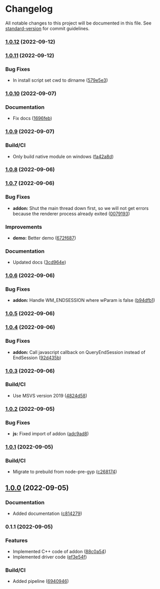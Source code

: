# Changelog

All notable changes to this project will be documented in this file. See [standard-version](https://github.com/conventional-changelog/standard-version) for commit guidelines.

### [1.0.12](https://github.com/paymoapp/electron-shutdown-handler/compare/v1.0.11...v1.0.12) (2022-09-12)

### [1.0.11](https://github.com/paymoapp/electron-shutdown-handler/compare/v1.0.10...v1.0.11) (2022-09-12)


### Bug Fixes

* In install script set cwd to dirname ([579e5e3](https://github.com/paymoapp/electron-shutdown-handler/commit/579e5e34a4bbec70c351e1ee027fa72c2f9ae28c))

### [1.0.10](https://github.com/paymoapp/electron-shutdown-handler/compare/v1.0.9...v1.0.10) (2022-09-07)


### Documentation

* Fix docs ([1696feb](https://github.com/paymoapp/electron-shutdown-handler/commit/1696feb8d3b93e6042261d8e509e302c9882efb4))

### [1.0.9](https://github.com/paymoapp/electron-shutdown-handler/compare/v1.0.8...v1.0.9) (2022-09-07)


### Build/CI

* Only build native module on windows ([fa42a8d](https://github.com/paymoapp/electron-shutdown-handler/commit/fa42a8d9522c148c8fe0687d0ba4a4c499ac067d))

### [1.0.8](https://github.com/paymoapp/electron-shutdown-handler/compare/v1.0.7...v1.0.8) (2022-09-06)

### [1.0.7](https://github.com/paymoapp/electron-shutdown-handler/compare/v1.0.6...v1.0.7) (2022-09-06)


### Bug Fixes

* **addon:** Shut the main thread down first, so we will not get errors because the renderer process already exited ([0079193](https://github.com/paymoapp/electron-shutdown-handler/commit/007919342d41837ed09f492d81f348be03f0234c))


### Improvements

* **demo:** Better demo ([672f687](https://github.com/paymoapp/electron-shutdown-handler/commit/672f6874f48dd3d938ab028feb0c6287267bac77))


### Documentation

* Updated docs ([3cd964e](https://github.com/paymoapp/electron-shutdown-handler/commit/3cd964ebe458b962e4d604c8659699318eb12b7e))

### [1.0.6](https://github.com/paymoapp/electron-shutdown-handler/compare/v1.0.5...v1.0.6) (2022-09-06)


### Bug Fixes

* **addon:** Handle WM_ENDSESSION where wParam is false ([b94dfb1](https://github.com/paymoapp/electron-shutdown-handler/commit/b94dfb1307b44f52201b7075fb3ebe969ea1b98b))

### [1.0.5](https://github.com/paymoapp/electron-shutdown-handler/compare/v1.0.4...v1.0.5) (2022-09-06)

### [1.0.4](https://github.com/paymoapp/electron-shutdown-handler/compare/v1.0.3...v1.0.4) (2022-09-06)


### Bug Fixes

* **addon:** Call javascript callback on QueryEndSession instead of EndSession ([92d435b](https://github.com/paymoapp/electron-shutdown-handler/commit/92d435b37b99b64f80bc29591c3eab9c44e0fe10))

### [1.0.3](https://github.com/paymoapp/electron-shutdown-handler/compare/v1.0.2...v1.0.3) (2022-09-06)


### Build/CI

* Use MSVS version 2019 ([4824d58](https://github.com/paymoapp/electron-shutdown-handler/commit/4824d58ac798491862698067c9c793c0b0180c71))

### [1.0.2](https://github.com/paymoapp/electron-shutdown-handler/compare/v1.0.1...v1.0.2) (2022-09-05)


### Bug Fixes

* **js:** Fixed import of addon ([adc9ad8](https://github.com/paymoapp/electron-shutdown-handler/commit/adc9ad8643e6ee9526dc558732c79bddbf58bdcf))

### [1.0.1](https://github.com/paymoapp/electron-shutdown-handler/compare/v1.0.0...v1.0.1) (2022-09-05)


### Build/CI

* Migrate to prebuild from node-pre-gyp ([c268174](https://github.com/paymoapp/electron-shutdown-handler/commit/c268174d20d3fd1db673d4144cc5556784683cbe))

## [1.0.0](https://github.com/paymoapp/electron-shutdown-handler/compare/v0.1.1...v1.0.0) (2022-09-05)


### Documentation

* Added documentation ([c814279](https://github.com/paymoapp/electron-shutdown-handler/commit/c814279841b863c9fc07f02796a451a1102b746b))

### 0.1.1 (2022-09-05)


### Features

* Implemented C++ code of addon ([88c0a54](https://github.com/paymoapp/electron-shutdown-handler/commit/88c0a54e7f896f9d3dd52f91994431a9c860f9e4))
* Implemented driver code ([ef3e54f](https://github.com/paymoapp/electron-shutdown-handler/commit/ef3e54f724e59927235eb890d942cdf3116b41b3))


### Build/CI

* Added pipeline ([6940946](https://github.com/paymoapp/electron-shutdown-handler/commit/6940946d9e2038124ef41b1326b3b1fab5c3dea3))
